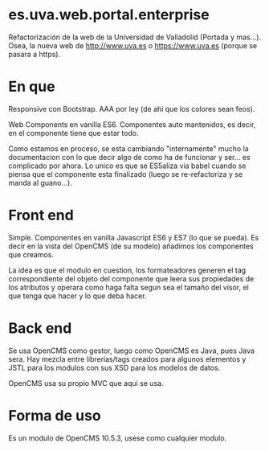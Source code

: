 # es.uva.web.portal.enterprise

Refactorización de la web de la Universidad de Valladolid (Portada y mas...). Osea, la nueva web de http://www.uva.es o https://www.uva.es (porque se pasara a https).

# En que

Responsive con Bootstrap. AAA por ley (de ahi que los colores sean feos).

Web Components en vanilla ES6. Componentes auto mantenidos, es decir, en el componente tiene que estar todo.

Como estamos en proceso, se esta cambiando "internamente" mucho la documentacion con lo que decir algo de como ha de funcionar y ser... es complicado por ahora. Lo unico es que se ES5aliza via babel cuando se piensa que el componente esta finalizado (luego se re-refactoriza y se manda al guano...).

# Front end

Simple. Componentes en vanilla Javascript ES6 y ES7 (lo que se pueda). Es decir en la vista del OpenCMS (de su modelo) añadimos los componentes que creamos.

La idea es que el modulo en cuestion, los formateadores generen el tag correspondiente del objeto del componente que leera sus propiedades de los atributos y operara como haga falta segun sea el tamaño del visor, el que tenga que hacer y lo que deba hacer.

# Back end

Se usa OpenCMS como gestor, luego como OpenCMS es Java, pues Java sera. Hay mezcla entre librerias/tags creados para algunos elementos y JSTL para los modulos con sus XSD para los modelos de datos.

OpenCMS usa su propio MVC que aqui se usa.

# Forma de uso

Es un modulo de OpenCMS 10.5.3, usese como cualquier modulo.
